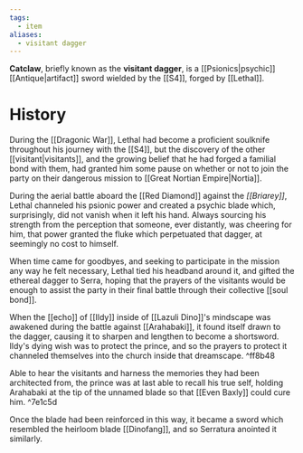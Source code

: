 ```yaml
---
tags:
  - item
aliases:
  - visitant dagger
---
```

**Catclaw**, briefly known as the **visitant dagger**, is a [[Psionics|psychic]] [[Antique|artifact]] sword wielded by the [[S4]], forged by [[Lethal]].

# History
During the [[Dragonic War]], Lethal had become a proficient soulknife throughout his journey with the [[S4]], but the discovery of the other [[visitant|visitants]], and the growing belief that he had forged a familial bond with them, had granted him some pause on whether or not to join the party on their dangerous mission to [[Great Nortian Empire|Nortia]]. 

During the aerial battle aboard the [[Red Diamond]] against the *[[Briarey]]*, Lethal channeled his psionic power and created a psychic blade which, surprisingly, did not vanish when it left his hand. Always sourcing his strength from the perception that someone, ever distantly, was cheering for him, that power granted the fluke which perpetuated that dagger, at seemingly no cost to himself.

When time came for goodbyes, and seeking to participate in the mission any way he felt necessary, Lethal tied his headband around it, and gifted the ethereal dagger to Serra, hoping that the prayers of the visitants would be enough to assist the party in their final battle through their collective [[soul bond]].

When the [[echo]] of [[Ildy]] inside of [[Lazuli Dino]]'s mindscape was awakened during the battle against [[Arahabaki]], it found itself drawn to the dagger, causing it to sharpen and lengthen to become a shortsword. Ildy's dying wish was to protect the prince, and so the prayers to protect it channeled themselves into the church inside that dreamscape.  ^ff8b48

Able to hear the visitants and harness the memories they had been architected from, the prince was at last able to recall his true self, holding Arahabaki at the tip of the unnamed blade so that [[Even Baxly]] could cure him.  ^7e1c5d

Once the blade had been reinforced in this way, it became a sword which resembled the heirloom blade [[Dinofang]], and so Serratura anointed it similarly.